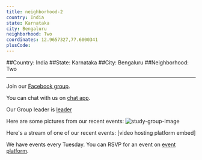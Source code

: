 ```yaml
---
title: neighborhood-2
country: India
state: Karnataka
city: Bengaluru
neighborhood: Two
coordinates: 12.9657327,77.6000341
plusCode:
---
```


##Country: India
##State: Karnataka
##City: Bengaluru
##Neighborhood: Two
*****
Join our [Facebook group](https://www.facebook.com/groups/freecodecamp.jaaga).

You can chat with us on [chat app]().

Our Group leader is [leader]()

Here are some pictures from our recent events:
![study-group-image]()

Here's a stream of one of our recent events:
[video hosting platform embed]

We have events every Tuesday. You can RSVP for an event on [event platform]().
